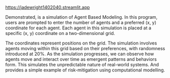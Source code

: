 https://jadewright1402040.streamlit.app


Demonstrated, is a simulation of Agent Based Modeling.
In this program, users are prompted to enter the number of agents and a preferred (x, y) coordinate for each agent. 
Each agent in this simulation is placed at a specific (x, y) coordinate on a two-dimensional grid. 

The coordinates represent positions on the grid.
The simulation involves agents moving within this grid based on their preferences, with randomness introduced at 20%.
As the simulation progresses, we can observe how agents move and interact over time as emergent patterns and behaviors form.
This simulates the unpredictable nature of real-world systems.
And provides a simple example of risk-mitigation using computational modelling. 
